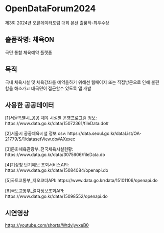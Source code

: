 # OpenDataForum2024
제3회 2024년 오픈데이터포럼 대회 본선 출품작-최우수상

## 출품작명: 체육ON
국민 통합 체육예약 플랫폼
## 목적
국내 체육시설 및 체육강좌를 예약을하기 위해선 웹페이지 또는 직접방문으로 인해 불편함을 해소가고 대국민이 접근할수 있도록 앱 개발
## 사용한 공공데이터
<p>[1]서울특별시_공공 체육 시설별 운영프로그램 정보: https://www.data.go.kr/data/15072361/fileData.do#
</p>
<p>[2]서울시 공공체육시설 정보 csv: https://data.seoul.go.kr/dataList/OA-21779/S/1/datasetView.do#AXexec
</p>
<p>[3]문화체육관광부_전국체육시설현황: https://www.data.go.kr/data/3075606/fileData.do
</p>
<p>[4]기상청 단기예보 조회서비스API: https://www.data.go.kr/data/15084084/openapi.do
</p>
<p>[5]국토교통부_지오코더API: https://www.data.go.kr/data/15101106/openapi.do
</p>
<p>[6]국토교통부_열차정보조회API: https://www.data.go.kr/data/15098552/openapi.do
</p>

## 시연영상
https://youtube.com/shorts/WtdviyvxeB0
